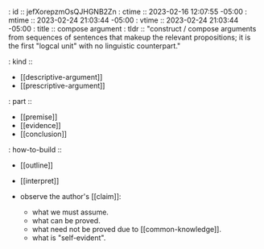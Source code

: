 : id    :: jefXorepzmOsQJHGNB2Zn
: ctime :: 2023-02-16 12:07:55 -05:00
: mtime :: 2023-02-24 21:03:44 -05:00
: vtime :: 2023-02-24 21:03:44 -05:00
: title :: compose argument
: tldr  :: "construct / compose arguments from sequences of sentences that makeup the relevant propositions; it is the first "logcal unit" with no linguistic counterpart."

: kind ::
- [[descriptive-argument]]
- [[prescriptive-argument]]

: part ::
- [[premise]]
- [[evidence]]
- [[conclusion]]

: how-to-build ::
- [[outline]]
- [[interpret]]


- observe the author's [[claim]]:
  - what we must assume.
  - what can be proved.
  - what need not be proved due to [[common-knowledge]].
  - what is "self-evident".
